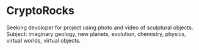 # CryptoRocks
Seeking devoloper for project using photo and video of sculptural objects. Subject: imaginary geology, new planets, evolution, chemistry, physics, virtual worlds, virtual objects. 
